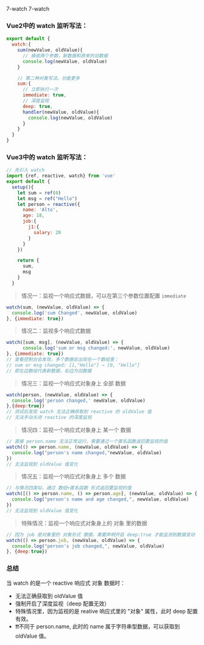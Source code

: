  
7-watch
7-watch
### Vue2中的 watch 监听写法：
```js
export default {
  watch:{
    sum(newValue, oldValue){
      // 接收两个参数，新数据和原来的旧数据
      console.log(newValue, oldValue)
    }

    // 第二种对象写法，功能更多
    sum:{
      // 立即执行一次
      immediate: true,
      // 深度监视
      deep: true,
      handler(newValue, oldValue){
		console.log(newValue, oldValue)
	  }
    }
  }
}
```
### Vue3中的 watch 监听写法：
```js
// 先引入 watch
import {ref, reactive, watch} from 'vue'
export default {
  setup(){
    let sum = ref(0)
    let msg = ref("Hello")
    let person = reactive({
	  name: 'Alto',
	  age: 18,
	  job:{
        j1:{
		  salary: 20
		}
      }
	})

    return {
      sum,
      msg
	}
  }
```
>情况一：监视一个响应式数据，可以在第三个参数位置配置 `immediate `
```js
watch(sum, (newValue, oldValue) => {
  console.log('sum Changed', newValue, oldValue)
}, {immediate: true})
```
>情况二：监视多个响应式数据
```js
watch([sum, msg], (newValue, oldValue) => {
      console.log('sum or msg changed:', newValue, oldValue)
}, {immediate: true})
// 查看控制台会发现，多个数据会出现在一个数组里：
// sum or msg changed: [1,"Hello"] → [0, "Hello"]
// 即左边数组代表新数据，右边为旧数据
```
>情况三：监视一个响应式对象身上 全部 数据
```js
watch(person, (newValue, oldValue) => {
  console.log('person changed,' newValue, oldValue)
},{deep:true})
// 测试后发现 watch 无法正确获取到 reactive 的 oldValue 值
// 无法手动关闭 reactive 的深度监视
```
>情况四：监视一个响应式对象身上 某一个 数据
```js
// 直接 person.name 无法正常运行，需要通过一个匿名函数返回要监视的值
watch(() => person.name, (newValue, oldValue) => {
  console.log("person's name changed,"newValue, oldValue)
})
// 无法监视到 oldValue 值变化
```
>情况五：监视一个响应式对象身上 多个 数据
```js
// 与情况四类似，通过 数组+匿名函数 形式返回要监视的值
watch([() => person.name, () => person.age], (newValue, oldValue) => {
  console.log("person's name and age changed,", newValue, oldValue)
})
// 无法监视到 oldValue 值变化
```
>特殊情况：监视一个响应式对象身上的 对象 里的数据
```js
// 因为 job 是对象里的 对象形式 数据，需要声明开启 deep:true 才能监测到数据变动
watch(() => person.job, (newValue, oldValue) => {
  console.log("person's job changed,", newValue, oldValue)
}, {deep:true})
```
### 总结
当 watch 的是一个 reactive 响应式 对象 数据时：
 - 无法正确获取到 oldValue 值
 - 强制开启了深度监视（deep 配置无效）
 - 特殊情况里，因为监视的是 reative 响应式里的 "对象" 属性，此时 deep 配置有效。
 - ❗❗不同于 person.name, 此时的 name 属于字符串型数据，可以获取到 oldValue 值。

